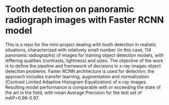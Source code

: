 # Tooth detection on panoramic radiograph images with Faster RCNN model
This is a repo for the mini-project dealing with tooth detection in realistic situations, characterized with relatively small number (in this case, 114 panoramic radiographs) of images for training object detection models, with differing qualities (contrasts, lightness) and sizes. The objective of the work is to define the pipeline and framework of decisions in x-ray images object detection problems. Faster RCNN architecture is used for detection; the approach includes transfer learning, augmentation and normalization (Contrast Limited Adaptive Histogram Equalization) of x-ray images. Resulting model performance is comparable with or exceeding the state of the art in the field, with mean Average Precision for the test set of mAP=0.96-0.97.
